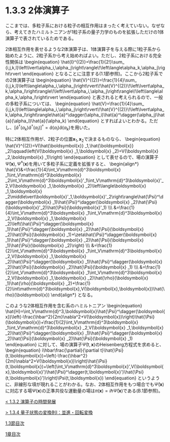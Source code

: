 # 1.3.3 2体演算子
ここまでは、多粒子系における粒子の相互作用はまったく考えていない。なぜなら、考えてきたハミルトニアンが1粒子系の量子力学のものを拡張しただけの1体演算子で表されているためである。

2体相互作用を表せるような2体演算子は、1体演算子を与える際に1粒子系から始めたように、2粒子系から考え始めればよい。ただし、2粒子系における完全性関係は
	\begin{equation}
		\hat{I}^{(2)}=\frac{1}{2!}\sum_ {i,j,k,l}\left\lvert\alpha_i,\alpha_j\right\rangle\\!\left\langle\alpha_k,\alpha_j\right\rvert
	\end{equation}
となることに注意する(1.1節参照)。ここから2粒子系での2体演算子は
	\begin{equation}
		\hat{V}^{(2)}=\frac{1}{4}\sum_ {i,j,k,l}\left\langle\alpha_i,\alpha_j\right\rvert\\!\hat{V}^{(2)}\\!\left\lvert\alpha_k,\alpha_l\right\rangle\\!\left\lvert\alpha_i,\alpha_j\right\rangle\\!\left\langle\alpha_k,\alpha_l\right\rvert
	\end{equation}
と表されると考えられるので、一般の多粒子系については、
	\begin{equation}
		\hat{V}=\frac{1}{4}\sum_ {i,j,k,l}\left\langle\alpha_i,\alpha_j\right\rvert\\!\hat{V}^{(2)}\\!\left\lvert\alpha_k,\alpha_l\right\rangle\hat{a}^\dagger(\alpha_i)\hat{a}^\dagger(\alpha_j)\hat{a}(\alpha_l)\hat{a}(\alpha_k)
	\end{equation}
とすればよいとわかる。ただし、$[\hat{a}^\dagger(\alpha_k)\hat{a}^\dagger(\alpha_l)]^\dagger=\hat{a}(\alpha_l)\hat{a}(\alpha_k)$を用いた。

特に2体相互作用が、2粒子の位置$\boldsymbol{x} _1,\boldsymbol{x} _2$で決まるものなら、
	\begin{equation}
		\hat{V}^{(2)}=V(\hat{\boldsymbol{x}} _1,\hat{\boldsymbol{x}} _2)\qquad\left(V(\boldsymbol{x} _1,\boldsymbol{x} _2)=V(\boldsymbol{x} _2,\boldsymbol{x} _1)\right)
	\end{equation}
として表せるので、場の演算子$\hat{\Psi}(\boldsymbol{x}),\hat{\Psi}^\dagger(\boldsymbol{x})$を用いて多粒子系に定義を拡張すると、
	\begin{align\*}
		\hat{V}&=\frac{1}{4}\int_V\mathrm{d}^3\boldsymbol{x} _1\int_V\mathrm{d}^3\boldsymbol{x} _2\int_V\mathrm{d}^3\boldsymbol{x}'_1\int_V\mathrm{d}^3\boldsymbol{x}'_2\,V(\boldsymbol{x} _1,\boldsymbol{x} _2)\left\langle\boldsymbol{x} _1,\boldsymbol{x} _2\middle\vert\boldsymbol{x}'_1,\boldsymbol{x}'_2\right\rangle\hat{\Psi}^\dagger(\boldsymbol{x} _1)\hat{\Psi}^\dagger(\boldsymbol{x} _2)\hat{\Psi}(\boldsymbol{x}'_2)\hat{\Psi}(\boldsymbol{x}'_1) \\\\\\
		&=\frac{1}{4}\int_V\mathrm{d}^3\boldsymbol{x} _1\int_V\mathrm{d}^3\boldsymbol{x} _2\,V(\boldsymbol{x} _1,\boldsymbol{x} _2)\left(\hat{\Psi}^\dagger(\boldsymbol{x} _1)\hat{\Psi}^\dagger(\boldsymbol{x} _2)\hat{\Psi}(\boldsymbol{x} _2)\hat{\Psi}(\boldsymbol{x} _1)+\zeta\hat{\Psi}^\dagger(\boldsymbol{x} _1)\hat{\Psi}^\dagger(\boldsymbol{x} _2)\hat{\Psi}(\boldsymbol{x} _1)\hat{\Psi}(\boldsymbol{x} _2)\right) \\\\\\
		&=\frac{1}{2}\int_V\mathrm{d}^3\boldsymbol{x} _1\int_V\mathrm{d}^3\boldsymbol{x} _2\,V(\boldsymbol{x} _1,\boldsymbol{x} _2)\hat{\Psi}^\dagger(\boldsymbol{x} _1)\hat{\Psi}^\dagger(\boldsymbol{x} _2)\hat{\Psi}(\boldsymbol{x} _2)\hat{\Psi}(\boldsymbol{x} _1) \\\\\\
		&=\frac{1}{2}\int_V\mathrm{d}^3\boldsymbol{x} _1\int_V\mathrm{d}^3\boldsymbol{x} _2\,V(\boldsymbol{x} _1,\boldsymbol{x} _2)\hat{\rho}(\boldsymbol{x} _1)\hat{\rho}(\boldsymbol{x} _2)+\frac{1}{2}\int\mathrm{d}^3\boldsymbol{x}\,V(\boldsymbol{x},\boldsymbol{x})\hat{\rho}(\boldsymbol{x})
	\end{align\*}
となる。

このような2体相互作用を含む系のハミルトニアン
	\begin{equation}
		\hat{H}=\int_V\mathrm{d}^3\,\boldsymbol{x}\hat{\Psi}^\dagger(\boldsymbol{x})\left(-\frac{\hbar^2}{2m}\nabla^2+V(\boldsymbol{x})\right)\hat{\Psi}(\boldsymbol{x})+\frac{1}{2}\int_V\mathrm{d}^3\boldsymbol{x} _1\int_V\mathrm{d}^3\boldsymbol{x} _2\,V(\boldsymbol{x} _1,\boldsymbol{x} _2)\hat{\Psi}^\dagger(\boldsymbol{x} _1)\hat{\Psi}^\dagger(\boldsymbol{x} _2)\hat{\Psi}(\boldsymbol{x} _2)\hat{\Psi}(\boldsymbol{x} _1)
	\end{equation}
に対して、場の演算子$\hat{\Psi}(t,\boldsymbol{x})$のHeisenberg方程式を求めると、
	\begin{equation}
		i\hbar\frac{\partial}{\partial t}\hat{\Psi}(t,\boldsymbol{x})=\left(-\frac{\hbar^2}{2m}\nabla^2+V(\boldsymbol{x})\right)\hat{\Psi}(t,\boldsymbol{x})+\left(\int_V\mathrm{d}^3\boldsymbol{x}'\,V(\boldsymbol{x},\boldsymbol{x}')\hat{\Psi}^\dagger(t,\boldsymbol{x}')\hat{\Psi}(t,\boldsymbol{x}')\right)\Psi(t,\boldsymbol{x})
	\end{equation}
というように、非線形な項が現れることがわかる。なお、2体相互作用をもつ場合でも$\hat{\Psi}(\boldsymbol{x})$に対応する場$\Psi(\boldsymbol{x})$の正準共役な運動量の場は$\pi(\boldsymbol{x})=i\hbar\bar{\Psi}(\boldsymbol{x})$である(B.1節参照)。

[\< 1.3.2 演算子の時間発展](https://pr440.github.io/manybody-qm/Sec1-3-2)

[\> 1.3.4 量子状態の変換則Ⅰ：並進・回転変換](https://pr440.github.io/manybody-qm/Sec1-3-4)

[1.3節目次](https://pr440.github.io/manybody-qm/Sec1-3)

[1章目次](https://pr440.github.io/manybody-qm/Chap1)